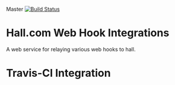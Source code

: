 Master [![Build Status](https://travis-ci.org/drdamour/hall-web-hook-integrations.png?branch=master)](https://travis-ci.org/drdamour/hall-web-hook-integrations)

Hall.com Web Hook Integrations
==============================

A web service for relaying various web hooks to hall.

Travis-CI Integration
==============================

